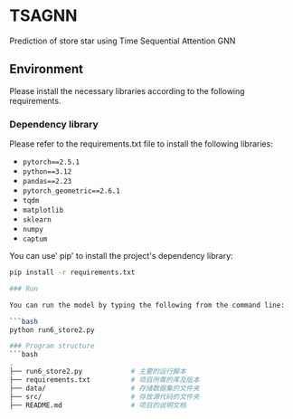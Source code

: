 # TSAGNN
Prediction of store star using Time Sequential Attention GNN

## Environment

Please install the necessary libraries according to the following requirements.

### Dependency library

Please refer to the requirements.txt file to install the following libraries:

- `pytorch==2.5.1`
- `python==3.12`
- `pandas==2.23`
- `pytorch_geometric==2.6.1`
- `tqdm`
- `matplotlib`
- `sklearn`
- `numpy`
- `captum`

You can use' pip' to install the project's dependency library:

```bash
pip install -r requirements.txt

### Run

You can run the model by typing the following from the command line:

```bash
python run6_store2.py

### Program structure
```bash
.
├── run6_store2.py            # 主要的运行脚本
├── requirements.txt          # 项目所需的库及版本
├── data/                     # 存储数据集的文件夹
├── src/                      # 存放源代码的文件夹
├── README.md                 # 项目的说明文档
